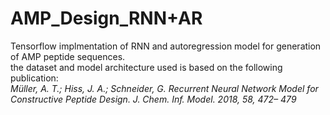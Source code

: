 # AMP_Design_RNN+AR
Tensorflow implmentation of RNN and autoregression model for generation of AMP peptide sequences.  
the dataset and model architecture used is based on the following publication:  
*Müller, A. T.; Hiss, J. A.; Schneider, G. Recurrent Neural Network Model for Constructive Peptide Design. J. Chem. Inf. Model. 2018, 58, 472– 479*  
